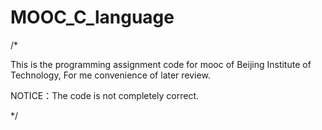 # MOOC_C_language
/*

This is the programming assignment code for mooc of Beijing Institute of Technology, For me convenience of later review. 

NOTICE：The code is not completely correct.

*/
